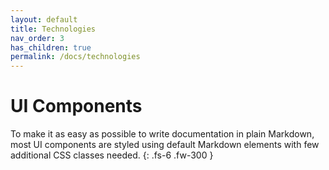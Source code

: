 ```yaml
---
layout: default
title: Technologies
nav_order: 3
has_children: true
permalink: /docs/technologies
---
```


# UI Components

To make it as easy as possible to write documentation in plain Markdown, most UI components are styled using default Markdown elements with few additional CSS classes needed.
{: .fs-6 .fw-300 }
